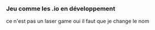 ### Jeu comme les .io en développement

ce n'est pas un laser game 
oui il faut que je change le nom
